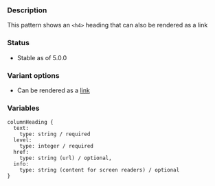 ### Description
This pattern shows an `<h4>` heading that can also be rendered as a link

### Status
* Stable as of 5.0.0

### Variant options
* Can be rendered as a [link](./?p=atoms-column-heading-as-link)

### Variables
~~~
columnHeading {
  text: 
    type: string / required
  level: 
    type: integer / required
  href: 
    type: string (url) / optional,
  info:
    type: string (content for screen readers) / optional
}
~~~
